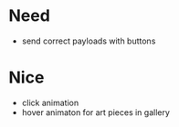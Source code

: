 # Need
- send correct payloads with buttons

# Nice
- click animation
- hover animaton for art pieces in gallery
